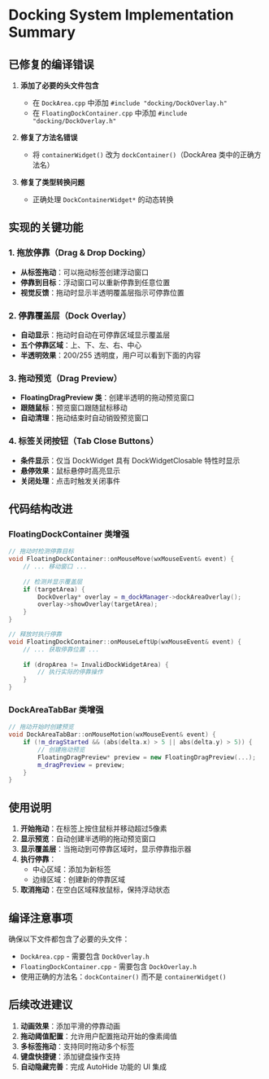 # Docking System Implementation Summary

## 已修复的编译错误

1. **添加了必要的头文件包含**
   - 在 `DockArea.cpp` 中添加 `#include "docking/DockOverlay.h"`
   - 在 `FloatingDockContainer.cpp` 中添加 `#include "docking/DockOverlay.h"`

2. **修复了方法名错误**
   - 将 `containerWidget()` 改为 `dockContainer()`（DockArea 类中的正确方法名）

3. **修复了类型转换问题**
   - 正确处理 `DockContainerWidget*` 的动态转换

## 实现的关键功能

### 1. 拖放停靠（Drag & Drop Docking）
- **从标签拖动**：可以拖动标签创建浮动窗口
- **停靠到目标**：浮动窗口可以重新停靠到任意位置
- **视觉反馈**：拖动时显示半透明覆盖层指示可停靠位置

### 2. 停靠覆盖层（Dock Overlay）
- **自动显示**：拖动时自动在可停靠区域显示覆盖层
- **五个停靠区域**：上、下、左、右、中心
- **半透明效果**：200/255 透明度，用户可以看到下面的内容

### 3. 拖动预览（Drag Preview）
- **FloatingDragPreview 类**：创建半透明的拖动预览窗口
- **跟随鼠标**：预览窗口跟随鼠标移动
- **自动清理**：拖动结束时自动销毁预览窗口

### 4. 标签关闭按钮（Tab Close Buttons）
- **条件显示**：仅当 DockWidget 具有 DockWidgetClosable 特性时显示
- **悬停效果**：鼠标悬停时高亮显示
- **关闭处理**：点击时触发关闭事件

## 代码结构改进

### FloatingDockContainer 类增强
```cpp
// 拖动时检测停靠目标
void FloatingDockContainer::onMouseMove(wxMouseEvent& event) {
    // ... 移动窗口 ...
    
    // 检测并显示覆盖层
    if (targetArea) {
        DockOverlay* overlay = m_dockManager->dockAreaOverlay();
        overlay->showOverlay(targetArea);
    }
}

// 释放时执行停靠
void FloatingDockContainer::onMouseLeftUp(wxMouseEvent& event) {
    // ... 获取停靠位置 ...
    
    if (dropArea != InvalidDockWidgetArea) {
        // 执行实际的停靠操作
    }
}
```

### DockAreaTabBar 类增强
```cpp
// 拖动开始时创建预览
void DockAreaTabBar::onMouseMotion(wxMouseEvent& event) {
    if (!m_dragStarted && (abs(delta.x) > 5 || abs(delta.y) > 5)) {
        // 创建拖动预览
        FloatingDragPreview* preview = new FloatingDragPreview(...);
        m_dragPreview = preview;
    }
}
```

## 使用说明

1. **开始拖动**：在标签上按住鼠标并移动超过5像素
2. **显示预览**：自动创建半透明的拖动预览窗口
3. **显示覆盖层**：当拖动到可停靠区域时，显示停靠指示器
4. **执行停靠**：
   - 中心区域：添加为新标签
   - 边缘区域：创建新的停靠区域
5. **取消拖动**：在空白区域释放鼠标，保持浮动状态

## 编译注意事项

确保以下文件都包含了必要的头文件：
- `DockArea.cpp` - 需要包含 `DockOverlay.h`
- `FloatingDockContainer.cpp` - 需要包含 `DockOverlay.h`
- 使用正确的方法名：`dockContainer()` 而不是 `containerWidget()`

## 后续改进建议

1. **动画效果**：添加平滑的停靠动画
2. **拖动阈值配置**：允许用户配置拖动开始的像素阈值
3. **多标签拖动**：支持同时拖动多个标签
4. **键盘快捷键**：添加键盘操作支持
5. **自动隐藏完善**：完成 AutoHide 功能的 UI 集成